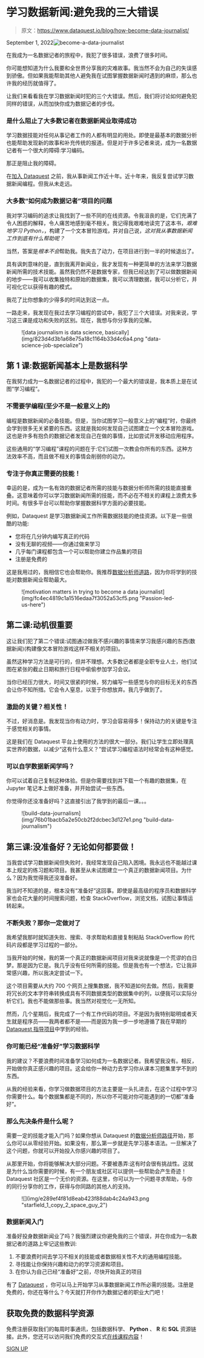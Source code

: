 # 学习数据新闻:避免我的三大错误

> 原文：<https://www.dataquest.io/blog/how-become-data-journalist/>

September 1, 2022![become-a-data-journalist](img/18042ba6a3ec21b0e95136ad38f558aa.png)

在我成为一名数据记者的旅程中，我犯了很多错误，浪费了很多时间。

你可能想知道为什么我要和全世界分享我的灾难故事。我当然不会为自己的失误感到骄傲。但如果我能帮助其他人避免我在试图掌握数据新闻时遇到的麻烦，那么也许我的经历就值得了。

让我们来看看我在学习数据新闻时犯的三个大错误。然后，我们将讨论如何避免犯同样的错误，从而加快你成为数据记者的步伐。

### **是什么阻止了大多数记者在数据新闻业取得成功**

学习数据技能对任何从事记者工作的人都有明显的用处。即使是最基本的数据分析也能帮助发现新的故事和补充传统的报道。但是对于许多记者来说，成为一名数据记者有一个很大的障碍:学习编码。

那正是阻止我的障碍。

在[加入 Dataquest](https://app.dataquest.io/signup) 之前，我从事新闻工作近十年。近十年来，我反复尝试学习数据新闻编程。但我从未走远。

### **大多数“如何成为数据记者”项目的问题**

我对学习编码的追求让我找到了一些不同的在线资源。令我沮丧的是，它们充满了令人困惑的解释，令人痛苦地感到毫不相关。我记得我艰难地读完了这本书，*艰难地学习 Python，*，构建了一个文本冒险游戏，并对自己说，*这对我从事数据新闻工作到底有什么帮助呢？*

当然，答案是*根本不会*帮助我。我失去了动力，在项目进行到一半的时候退出了。

具有讽刺意味的是，直到我离开新闻业，我才发现有一种更简单的方法来学习数据新闻所需的技术技能。虽然我仍然不是数据专家，但我已经达到了可以做数据新闻的地步——我可以收集独特和原始的数据集，我可以清理数据，我可以分析它，并可视化它以获得有趣的模式。

我花了比你想象的少得多的时间达到这一点。

一路走来，我发现在我过去学习编程的尝试中，我犯了三个大错误。对我来说，学习这三课是成功和失败的区别。现在，我想与你分享我的见解。

<figure class="wp-block-image">![data journalism is data science, basically](img/823d4d3b1a68e75a18c1164b33d4c6a4.png "data-science-job-specialize")</figure>

## **第 1 课:数据新闻基本上是数据科学**

在我努力成为一名数据记者的过程中，我犯的一个最大的错误是，我本质上是在试图“学习编程”。

### **不需要学编程(至少不是一般意义上的)**

编程是数据新闻的必备技能。但是，当你试图学习一般意义上的“编程”时，你最终会学到很多无关紧要的东西。这就是我如何发现自己试图建立一个文本冒险游戏。这也是许多有抱负的数据记者发现自己在做的事情，比如尝试开发移动应用程序。

这些通用的“学习编程”课程的问题在于:它们试图一次教会你所有的东西。这种方法效率不高，而且做不相关的事情会削弱你的动力。

### 专注于你真正需要的技能！

幸运的是，成为一名有效的数据记者所需的技能与数据分析师所需的技能直接重叠。这意味着你可以学习数据新闻所需的技能，而不必在不相关的课程上浪费太多时间。有很多平台可以帮助你掌握数据科学方面的必要技能。

例如，Dataquest 是学习数据新闻工作所需数据技能的绝佳资源。以下是一些很酷的功能:

*   您将在几分钟内编写真正的代码
*   没有无聊的视频——你通过做来学习
*   几乎每门课程都包含一个可以帮助你建立作品集的项目
*   注册是免费的

这是我用过的，我相信它也会帮助你。我推荐[数据分析师道路](https://www.dataquest.io/path/data-analyst/)，因为你将学到的技能对数据新闻业帮助最大。

<figure class="wp-block-image">![motivation matters in trying to become a data journalist](img/fc4ec4819c1a1516edaa7f3052a53cf5.png "Passion-led-us-here")</figure>

## 第二课:动机很重要

这让我们犯了第二个错误:试图通过做我不感兴趣的事情来学习我感兴趣的东西(数据新闻)(构建像文本冒险游戏这样不相关的项目)。

虽然这种学习方法是可行的，但并不理想。大多数记者都是全职专业人士，他们试图在紧张的截止日期和旅行日程中偷偷参加学习会议。

当你已经压力很大，时间又很紧的时候，努力编写一些感觉与你的目标无关的东西会让你不知所措。它会令人窒息，以至于你想放弃。我几乎做到了。

### **激励的关键？相关性！**

不过，好消息是。我发现当你有动力时，学习会容易得多！保持动力的关键是专注于感觉相关的事情。

这是我们在 Dataquest 平台上使用的方法的很大一部分。我们让学生立即处理真实世界的数据，以减少“这有什么意义？”尝试学习编程语法时经常会有这种感觉。

### **可以自学数据新闻学吗？**

你可以试着自己复制这种体验。但是你需要找到并下载一个有趣的数据集，在 Jupyter 笔记本上做好准备，并开始尝试一些东西。

你觉得你还没准备好吗？这直接引出了我学到的最后一课。。。

<figure class="wp-block-image">![build-data-journalism](img/76b01bacb5a2e50cb2f2dcbec3d127e1.png "build-data-journalism")</figure>

## 第三课:没准备好？无论如何都要做！

当我尝试学习数据新闻但失败时，我经常发现自己陷入困境。我永远也不能越过课本上规定的练习题和项目。我甚至从未试图建立一个真正的数据新闻项目。为什么？因为我觉得我还没准备好。

我当时不知道的是，根本没有“准备好”这回事。即使是最高级的程序员和数据科学家也会花大量的时间搜索问题，检查 StackOverflow，浏览文档，试图让事情运转起来。

### **不断失败？那你一定做对了**

我希望我那时就知道失败、搜索、寻求帮助和直接复制粘贴 StackOverflow 的代码片段都是学习过程的一部分。

当我开始的时候，我的第一个真正的数据新闻项目对我来说就像是一个荒谬的白日梦。那是因为它是。我几乎没有任何所需的技能。但是我也有一个想法，它让我非常感兴趣，所以我决定尝试一下。

这个项目需要从大约 700 个网页上搜集数据，我不知道如何去做。然后，我需要将冗长的文本字符串转换成具有不同数据类型的数据集中的列，以便我可以实际分析它们。我也不能做那些事。我当然对视觉化一无所知。

然而，几个星期后，我完成了一个有工作代码的项目。不是因为我特别聪明或者天生就是程序员——我两者都不是——而是因为我一步一步地遵循了我在早期的 [Dataquest 指导项目](https://www.dataquest.io/data-science-projects/)中学到的经验。

### **你可能已经“准备好”学习数据科学**

我的建议？不要浪费时间准备学习如何成为一名数据记者。我希望我没有。相反，开始做你真正感兴趣的项目。这会给你一种动力去学习你从课本习题集里学不到的东西。

从我的经验来看，你学习做数据项目的方法主要是一头扎进去，在这个过程中学习你需要什么。每个数据集都是不同的，所以你不可能对你可能遇到的一切都“准备好”。

### **那么先决条件是什么呢？**

需要一定的技能才能入门吗？如果你想从 Dataquest 的[数据分析师路径](https://www.dataquest.io/path/data-analyst/)开始，那么你可以从零经验开始。如果没有，那么第一步就是先学习基本语法。一旦解决了这个问题，你就可以开始投入你感兴趣的项目了。

从那里开始，你将能够解决大部分问题。不要被愚弄:这有时会很有挑战性。这就是为什么当你需要的时候，有一个朋友或社区可以提供一些帮助会产生奇迹！Dataquest 社区是一个无价的资源。在这里，你可以为一个问题寻求帮助，与你的同行分享你的工作，获得与你同路的其他人的支持。

<figure>![](img/e289ef4f81d8eab423f88dab4c24a943.png "starfield_1_copy_2_space_guy_2")</figure>

### **数据新闻入门**

准备好投身数据新闻业了吗？我强烈建议你避免我的三个错误，并在你成为一名数据记者的道路上牢记这些教训:

1.  不要浪费时间去学习不相关的技能或者数据相关性不大的通用编程技能。
2.  寻找能让你保持兴趣和动力的学习资源和项目。
3.  在你认为自己已经“准备好”之前，尽快开始真正的项目

有了 [Dataquest](https://app.dataquest.io/signup) ，你可以马上开始学习从事数据新闻工作所必需的技能。注册是免费的，你还在等什么？今天就打开你作为数据记者的职业大门吧！

## 获取免费的数据科学资源

免费注册获取我们的每周时事通讯，包括数据科学、 **Python** 、 **R** 和 **SQL** 资源链接。此外，您还可以访问我们免费的交互式[在线课程内容](/data-science-courses)！

[SIGN UP](https://app.dataquest.io/signup)
